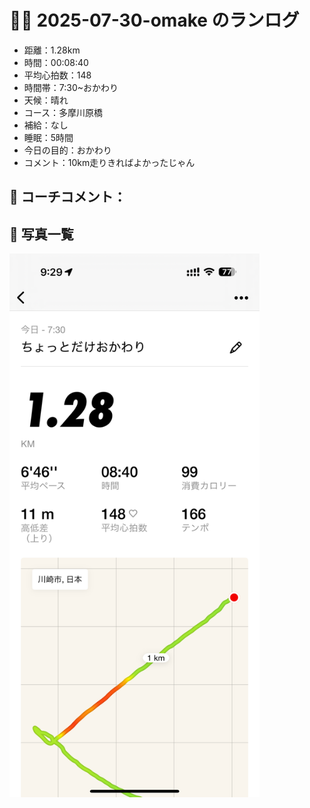 # 🏃‍♂️ 2025-07-30-omake のランログ

- 距離：1.28km
- 時間：00:08:40
- 平均心拍数：148
- 時間帯：7:30~おかわり
- 天候：晴れ
- コース：多摩川原橋
- 補給：なし
- 睡眠：5時間
- 今日の目的：おかわり
- コメント：10km走りきればよかったじゃん

## 📝 コーチコメント：

## 📸 写真一覧
<img src="/images/2025-07-30-omake/IMG_4903.PNG" width="400" />
